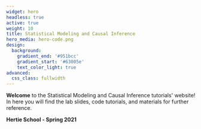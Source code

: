 ```yaml
---
widget: hero
headless: true
active: true
weight: 10
title: Statistical Modeling and Causal Inference
hero_media: hero-code.png
design:
  background:
    gradient_end: '#951bcc'
    gradient_start: '#63005e'
    text_color_light: true
advanced:
  css_class: fullwidth
---
```


**Welcome** to the Statistical Modeling and Causal Inference tutorials' website! In here you will find the lab slides, code tutorials, and materials for further reference.

**Hertie School - Spring 2021**

